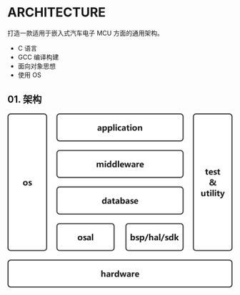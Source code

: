 # ARCHITECTURE

打造一款适用于嵌入式汽车电子 MCU 方面的通用架构。

* C 语言
* GCC 编译构建
* 面向对象思想
* 使用 OS

## 01. 架构

![architecture](./documentation/architecture/architecture.png)
